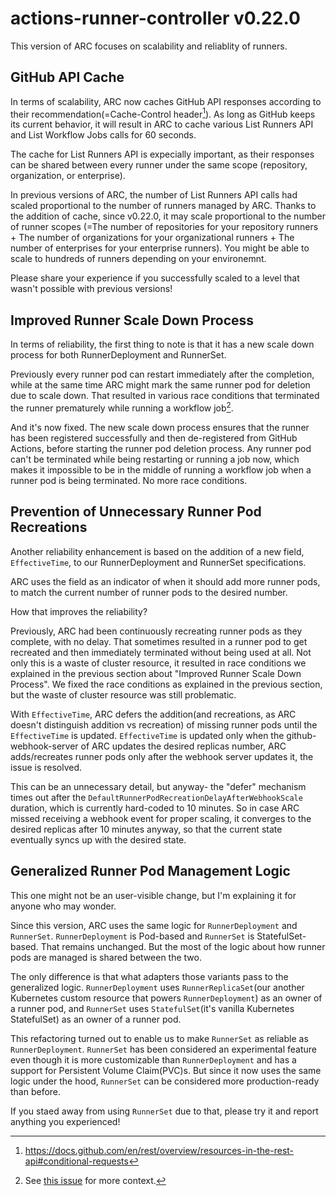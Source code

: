 # actions-runner-controller v0.22.0

This version of ARC focuses on scalability and reliablity of runners.

## GitHub API Cache

In terms of scalability, ARC now caches GitHub API responses according to their recommendation(=Cache-Control header[^1]).
As long as GitHub keeps its current behavior, it will result in ARC to cache various List Runners API and List Workflow Jobs calls for 60 seconds.

[^1]: https://docs.github.com/en/rest/overview/resources-in-the-rest-api#conditional-requests

The cache for List Runners API is expecially important, as their responses can be shared between every runner under the same scope (repository, organization, or enterprise).

In previous versions of ARC, the number of List Runners API calls had scaled proportional to the number of runners managed by ARC.
Thanks to the addition of cache, since v0.22.0, it may scale proportional to the number of runner scopes (=The number of repositories for your repository runners + The number of organizations for your organizational runners + The number of enterprises for your enterprise runners). You might be able to scale to hundreds of runners depending on your environemnt.

Please share your experience if you successfully scaled to a level that wasn't possible with previous versions!

## Improved Runner Scale Down Process

In terms of reliability, the first thing to note is that it has a new scale down process for both RunnerDeployment and RunnerSet.

Previously every runner pod can restart immediately after the completion, while at the same time ARC might mark the same runner pod for deletion due to scale down.
That resulted in various race conditions that terminated the runner prematurely while running a workflow job[^2].

[^2]: See [this issue](https://github.com/actions-runner-controller/actions-runner-controller/issues/911) for more context.

And it's now fixed. The new scale down process ensures that the runner has been registered successfully and then de-registered from GitHub Actions, before starting the runner pod deletion process.
Any runner pod can't be terminated while being restarting or running a job now, which makes it impossible to be in the middle of running a workflow job when a runner pod is being terminated. No more race conditions.

## Prevention of Unnecessary Runner Pod Recreations

Another reliability enhancement is based on the addition of a new field, `EffectiveTime`, to our RunnerDeployment and RunnerSet specifications.

ARC uses the field as an indicator of when it should add more runner pods, to match the current number of runner pods to the desired number.

How that improves the reliability?

Previously, ARC had been continuously recreating runner pods as they complete, with no delay. That sometimes resulted in a runner pod to get recreated and then immediately terminated without being used at all. Not only this is a waste of cluster resource, it resulted in race conditions we explained in the previous section about "Improved Runner Scale Down Process". We fixed the race conditions as explained in the previous section, but the waste of cluster resource was still problematic.

With `EffectiveTime`, ARC defers the addition(and recreations, as ARC doesn't distinguish addition vs recreation) of
missing runner pods until the `EffectiveTime` is updated. `EffectiveTime` is updated only when the github-webhook-server of ARC updates the desired replicas number, ARC adds/recreates runner pods only after the webhook server updates it, the issue is resolved.

This can be an unnecessary detail, but anyway- the "defer" mechanism times out after the `DefaultRunnerPodRecreationDelayAfterWebhookScale` duration, which is currently hard-coded to 10 minutes. So in case ARC missed receiving a webhook event for proper scaling, it converges to the desired replicas after 10 minutes anyway, so that the current state eventually syncs up with the desired state.

## Generalized Runner Pod Management Logic

This one might not be an user-visible change, but I'm explaining it for anyone who may wonder.

Since this version, ARC uses the same logic for `RunnerDeployment` and `RunnerSet`. `RunnerDeployment` is Pod-based and `RunnerSet` is StatefulSet-based. That remains unchanged. But the most of the logic about how runner pods are managed is shared between the two.

The only difference is that what adapters those variants pass to the generalized logic. `RunnerDeployment` uses `RunnerReplicaSet`(our another Kubernetes custom resource that powers `RunnerDeployment`) as an owner of a runner pod, and `RunnerSet` uses `StatefulSet`(it's vanilla Kubernetes StatefulSet) as an owner of a runner pod.

This refactoring turned out to enable us to make `RunnerSet` as reliable as `RunnerDeployment`. `RunnerSet` has been considered an experimental feature
even though it is more customizable than `RunnerDeployment` and has a support for Persistent Volume Claim(PVC)s.
But since it now uses the same logic under the hood, `RunnerSet` can be considered more production-ready than before.

If you staed away from using `RunnerSet` due to that, please try it and report anything you experienced!
